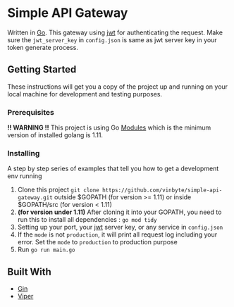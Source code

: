 # Simple API Gateway

Written in [Go](https://golang.org). This gateway using [jwt](https://jwt.io) for authenticating the request. Make sure the `jwt_server_key` in `config.json` is same as jwt server key in your token generate process.

## Getting Started

These instructions will get you a copy of the project up and running on your local machine for development and testing purposes.

### Prerequisites

**!! WARNING !!** This project is using Go [Modules](https://blog.golang.org/using-go-modules) which is the minimum version of installed golang is 1.11. 

### Installing

A step by step series of examples that tell you how to get a development env running
1. Clone this project `git clone https://github.com/vinbyte/simple-api-gateway.git` outside $GOPATH (for version >= 1.11) or inside $GOPATH/src (for version < 1.11)
2. **(for version under 1.11)** After cloning it into your GOPATH, you need to run this to install all dependencies :
`go mod tidy`
3. Setting up your port, your [jwt](https://jwt.io) server key, or any service in `config.json`
4. If the `mode` is not `production`, it will print all request log including your error. Set the `mode` to `production` to production purpose
5. Run `go run main.go`

## Built With

* [Gin](https://github.com/gin-gonic/gin)
* [Viper](https://github.com/spf13/viper)